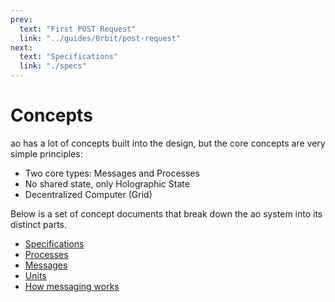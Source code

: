 ```yaml
---
prev:
  text: "First POST Request"
  link: "../guides/0rbit/post-request"
next:
  text: "Specifications"
  link: "./specs"
---
```


# Concepts

ao has a lot of concepts built into the design, but the core concepts are very simple principles:

- Two core types: Messages and Processes
- No shared state, only Holographic State
- Decentralized Computer (Grid)

Below is a set of concept documents that break down the ao system into its distinct parts.

- [Specifications](specs)
- [Processes](processes)
- [Messages](messages)
- [Units](units)
- [How messaging works](how-it-works)
